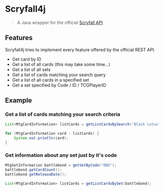 # Scryfall4j
> A Java wrapper for the official <a href="https://scryfall.com/docs/api">Scryfall API</a>
## Features
Scryfall4j tries to implement every feature offered by the official REST API.
* Get card by ID
* Get a list of all cards (this may take some time...)
* Get a list of all sets
* Get a list of cards matching your search query
* Get a list of all cards in a specified set
* Get a set specified by Code / ID / TCGPlayerID

## Example
### Get a list of cards matching your search criteria
```java
List<MtgCardInformation> listCards = getListCardsBySearch("Black Lotus", true, false, false);
		
for (MtgCardInformation card : listCards) {
	System.out.println(card);
}
```
### Get information about any set just by it's code
```java
MtgSetInformation battlebond = getSetByCode("BBD");
battlebond.getCardCount();
battlebond.getReleaseDate();
		
List<MtgCardInformation> listCards = getListCardsBySet(battlebond);
```

